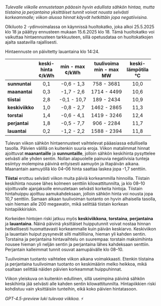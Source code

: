 *Tulevalle viikolle ennustetaan pääosin hyvin edullista sähkön hintaa, mutta tiistaina ja perjantaina yksittäiset tunnit voivat nousta selvästi korkeammalle; viikon alussa hinnat käyvät hetkittäin jopa negatiivisina.*

Olkiluoto 2 -ydinvoimalassa on käynnissä huoltokatko, joka alkoi 25.5.2025 klo 18 ja päättyy ennusteen mukaan 15.6.2025 klo 18. Tämä huoltokatko voi vaikuttaa hintaennusteen tarkkuuteen, sillä opetusdataa on huoltokatkojen ajalta saatavilla rajallisesti.

Hintaennuste on päivitetty lauantaina klo 14:24.

|              | keski-<br>hinta<br>¢/kWh | min - max<br>¢/kWh | tuulivoima<br>min - max<br>MW | keski-<br>lämpötila<br>°C |
|:-------------|:----------------:|:----------------:|:-------------:|:-------------:|
| **sunnuntai**|        0,1       |    -0,6 - 1,3    |     758 - 3681     |      10,0     |
| **maanantai**|        0,3       |    -1,7 - 2,6    |    1714 - 4499     |      10,6     |
| **tiistai**  |        2,8       |   -0,1 - 10,7    |     189 - 2434     |      10,9     |
| **keskiviikko**|      1,0       |    -0,8 - 2,7    |    1462 - 2865     |      11,3     |
| **torstai**  |        1,4       |    -0,6 - 4,1    |    1419 - 3246     |      12,4     |
| **perjantai**|        1,8       |    -0,5 - 7,7    |     906 - 2284     |      11,7     |
| **lauantai** |        0,2       |    -1,2 - 2,2    |    1588 - 2394     |      11,8     |

Tulevan viikon sähkön hintaennusteet vaihtelevat pääasiassa edullisella tasolla. Päivien välillä on kuitenkin suuria eroja. Viikon matalimmat hinnat ajoittuvat **maanantaille** ja **sunnuntaille**, jolloin sähkön keskihinta pysyttelee selvästi alle yhden sentin. Nollan alapuolelle painuvia negatiivisia tunteja esiintyy molempina päivinä erityisesti aamuyön ja iltapäivän aikana. Maanantain aamuyöllä klo 04–06 hinta saattaa laskea jopa -1,7 senttiin.

**Tiistai** erottuu selvästi viikon muita päiviä korkeammilla hinnoilla. Tiistain keskihinta nousee lähes kolmeen senttiin kilowattitunnilta, ja klo 08–10 sijoittuvalle ajanjaksolle ennustetaan selvästi korkeita hintoja. Tiistain hintahuippu ajoittuu aamukahdeksaan, jolloin sähkön hinta voi nousta jopa 10,7 senttiin. Samaan aikaan tuulivoiman tuotanto on hyvin alhaisella tasolla, vain hieman alle 200 megawatin, mikä selittää tiistain korkean hintapiikkiriskin.

Korkeiden hintojen riski jatkuu myös **keskiviikkona**, **torstaina**, **perjantaina** ja **lauantaina**. Näinä päivinä yksittäiset huipputunnit voivat nostaa hinnan hetkellisesti huomattavasti korkeammalle kuin päivän keskiarvo. Keskiviikon ja lauantain huiput pysynevät silti maltillisina, hieman yli kahden sentin. Torstaina ja perjantaina hintavaihtelu on suurempaa: torstain maksimihinta nousee hieman yli neljän sentin ja perjantaina lähes kahdeksaan senttiin. Perjantain kalleimmat tunnit osuvat aamupäivälle klo 08–10.

Tuulivoiman tuotanto vaihtelee viikon aikana voimakkaasti. Etenkin tiistaina ja perjantaina tuulivoiman tuotanto on keskimäärin melko heikkoa, mikä osaltaan selittää näiden päivien korkeammat huippuhinnat.

Viikon yleiskuva on kuitenkin edullinen, sillä useimpina päivinä sähkön keskihinta jää selvästi alle kahden sentin kilowattitunnilta. Hintapiikkien riski kohdistuu vain yksittäisiin tunteihin, eikä koko päivien hintatasoon.

*GPT-4.5-preview luki tulevaa viikkoa.* ⚡
